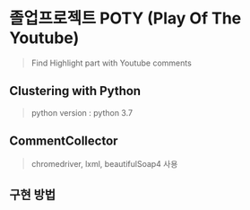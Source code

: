 # 졸업프로젝트 POTY (Play Of The Youtube)
> Find Highlight part with Youtube comments

## Clustering with Python

> python version : python 3.7

## CommentCollector

> chromedriver, lxml, beautifulSoap4 사용

## 구현 방법

